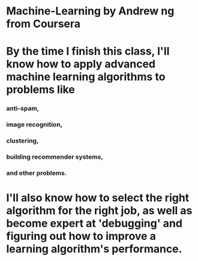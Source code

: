 # Machine-Learning by Andrew ng from Coursera
# By the time I finish this class, I'll know how to apply advanced machine learning algorithms to problems like
### anti-spam, 
### image recognition, 
### clustering, 
### building recommender systems, 
### and other problems. 
# I'll also know how to select the right algorithm for the right job, as well as become expert at 'debugging' and figuring out how to improve a learning algorithm's performance.
